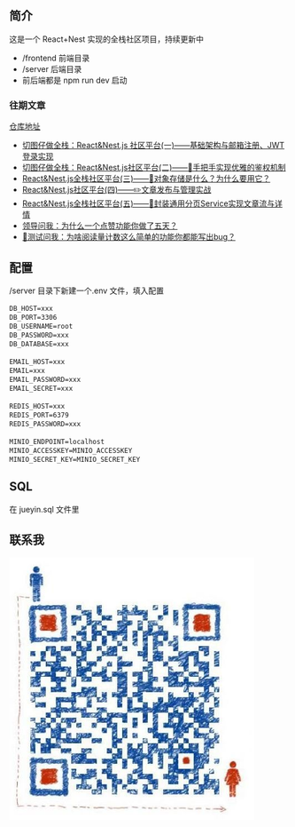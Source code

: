 ## 简介

这是一个 React+Nest 实现的全栈社区项目，持续更新中

- /frontend 前端目录
- /server 后端目录
- 前后端都是 npm run dev 启动

### 往期文章

[仓库地址](https://github.com/jayyliang/jueyin)

 - [切图仔做全栈：React&Nest.js 社区平台(一)——基础架构与邮箱注册、JWT 登录实现](https://juejin.cn/post/7344571313685970956)
 - [切图仔做全栈：React&Nest.js社区平台(二)——👋手把手实现优雅的鉴权机制](https://juejin.cn/post/7345379924167262249)
 - [React&Nest.js全栈社区平台(三)——🐘对象存储是什么？为什么要用它？](https://juejin.cn/post/7345774710850322473)
 - [React&Nest.js社区平台(四)——✏️文章发布与管理实战](https://juejin.cn/post/7347668702030692371)
 - [React&Nest.js全栈社区平台(五)——👋封装通用分页Service实现文章流与详情](https://juejin.cn/post/7348289379054944295)
 - [领导问我：为什么一个点赞功能你做了五天？](https://juejin.cn/post/7349437605858066443)
 - [🤔️测试问我：为啥阅读量计数这么简单的功能你都能写出bug？](https://juejin.cn/post/7358704806779764777)

## 配置

/server 目录下新建一个.env 文件，填入配置

```
DB_HOST=xxx
DB_PORT=3306
DB_USERNAME=root
DB_PASSWORD=xxx
DB_DATABASE=xxx

EMAIL_HOST=xxx
EMAIL=xxx
EMAIL_PASSWORD=xxx
EMAIL_SECRET=xxx

REDIS_HOST=xxx
REDIS_PORT=6379
REDIS_PASSWORD=xxx

MINIO_ENDPOINT=localhost
MINIO_ACCESSKEY=MINIO_ACCESSKEY
MINIO_SECRET_KEY=MINIO_SECRET_KEY
```

## SQL

在 jueyin.sql 文件里

## 联系我

![](./qrcode.jpeg)
